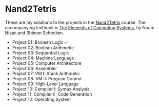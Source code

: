 # Nand2Tetris

These are my solutions to the projects in the [Nand2Tetris](https://www.nand2tetris.org) course. The accompanying textbook is [The Elements of Computing Systems](https://www.nand2tetris.org/book), by Noam Nisan and Shimon Schocken.

- Project 01: Boolean Logic :white_check_mark:
- Project 02: Boolean Arithmetic
- Project 03: Sequential Logic
- Project 04: Machine Language
- Project 05: Computer Architecture
- Project 06: Assembler
- Project 07: VM I: Stack Arithmetic
- Project 08: VM II: Program Control
- Project 09: High-Level Language
- Project 10: Compiler I: Syntax Analysis
- Project 11: Compiler II: Code Generation
- Project 12: Operating System